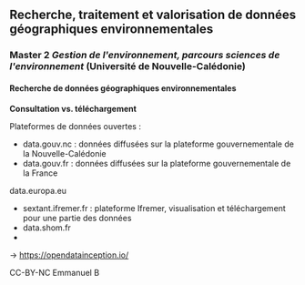 ﻿## Recherche, traitement et valorisation de données géographiques environnementales
### Master 2 *Gestion de l'environnement, parcours sciences de l'environnement* (Université de Nouvelle-Calédonie)


#### Recherche de données géographiques environnementales

**Consultation vs. téléchargement**

Plateformes de données ouvertes :
- data.gouv.nc : données diffusées sur la plateforme gouvernementale de la Nouvelle-Calédonie
- data.gouv.fr : données diffusées sur la plateforme gouvernementale de la France

data.europa.eu

- sextant.ifremer.fr : plateforme Ifremer, visualisation et téléchargement pour une partie des données
- data.shom.fr 
- 

-> https://opendatainception.io/ 

CC-BY-NC Emmanuel B
